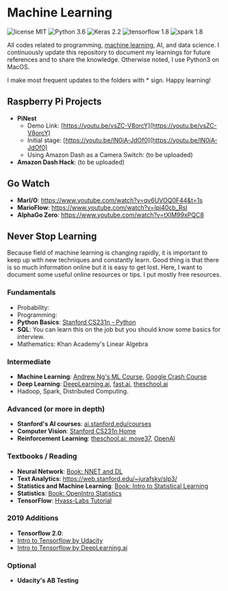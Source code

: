 # Machine Learning

![license MIT](https://img.shields.io/github/license/mashape/apistatus.svg)
![Python 3.6](https://img.shields.io/badge/python-3.6-blue.svg)
![Keras 2.2](https://img.shields.io/badge/keras-2.2-red.svg)
![tensorflow 1.8](https://img.shields.io/badge/tensorflow-1.8-orange.svg)
![spark 1.8](https://img.shields.io/badge/spark-2.3-yellow.svg)

All codes related to programming, [machine learning](https://en.wikipedia.org/wiki/Machine_learning), AI, and data science. I continuously update this repository to document my learnings for future references and to share the knowledge. Otherwise noted, I use Python3 on MacOS. 

I make most frequent updates to the folders with * sign. Happy learning! 
 
## Raspberry Pi Projects 
- **PiNest**
  - Demo Link: [https://youtu.be/vsZC-V8orcY](https://youtu.be/vsZC-V8orcY)
  - Initial stage: [https://youtu.be/lN0iA-JdOf0](https://youtu.be/lN0iA-JdOf0)
  - Using Amazon Dash as a Camera Switch: (to be uploaded)
- **Amazon Dash Hack**: (to be uploaded)

## Go Watch 
- **MarI/O**: https://www.youtube.com/watch?v=qv6UVOQ0F44&t=1s
- **MarioFlow**: https://www.youtube.com/watch?v=Ipi40cb_RsI
- **AlphaGo Zero**: https://www.youtube.com/watch?v=tXlM99xPQC8

## Never Stop Learning 

Because field of machine learning is changing rapidly, it is important to keep up with new techniques and constantly learn. Good thing is that there is so much information online but it is easy to get lost. Here, I want to document some useful online resources or tips. I put mostly free resources. 

### Fundamentals

- Probability: 
- Programming: 
- **Python Basics**: [Stanford CS231n - Python](http://cs231n.github.io/python-numpy-tutorial/)
- **SQL**: You can learn this on the job but you should know some basics for interview. 
- Mathematics: Khan Academy's Linear Algebra 

### Intermediate

- **Machine Learning**: [Andrew Ng's ML Course](https://www.coursera.org/learn/machine-learning), [Google Crash Course](https://developers.google.com/machine-learning/crash-course/ml-intro) 
- **Deep Learning**: [DeepLearning.ai](https://deeplearning.ai), [fast.ai](https://fast.ai), [theschool.ai](https://theschool.ai)
- Hadoop, Spark, Distributed Computing. 

### Advanced (or more in depth)

- **Stanford's AI courses**: [ai.stanford.edu/courses](http://ai.stanford.edu/courses/)
- **Computer Vision**: [Stanford CS231n Home](http://cs231n.stanford.edu)
- **Reinforcement Learning**: [theschool.ai: move37](https://www.theschool.ai/courses/move-37-course/), [OpenAI](https://gym.openai.com)

### Textbooks / Reading 

- **Neural Network**: [Book: NNET and DL](http://neuralnetworksanddeeplearning.com)
- **Text Analytics**: https://web.stanford.edu/~jurafsky/slp3/
- **Statistics and Machine Learning**: [Book: Intro to Statistical Learning](http://www-bcf.usc.edu/~gareth/ISL/)
- **Statistics**: [Book: OpenIntro Statistics](https://www.openintro.org/stat/textbook.php?stat_book=os)
- **TensorFlow**: [Hvass-Labs Tutorial](https://github.com/Hvass-Labs/TensorFlow-Tutorials)

### 2019 Additions 

- **Tensorflow 2.0**: 
 - [Intro to Tensorflow by Udacity](https://www.udacity.com/course/intro-to-tensorflow-for-deep-learning--ud187?bsft_eid=38c5e74b-2e0e-0d60-26f8-dc6003c91c16&utm_campaign=acq_600_2019-03-06_ud187_launch_na&utm_source=blueshift&utm_medium=email&bsft_clkid=b862e378-12a2-456b-b58c-1729d49705ea&bsft_uid=8d740234-2f19-435f-80c4-9a3739b90bd3&bsft_mid=1fa5e461-21fd-417b-b921-5f7888392741) 
 - [Intro to Tensorflow by DeepLearning.ai](https://www.coursera.org/learn/introduction-tensorflow#utm_source=email&utm_medium=dl.aiGeneralListCTA&utm_campaign=TFSC1Announcement)

### Optional

- **Udacity's AB Testing** 
